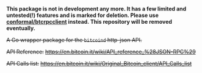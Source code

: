 **This package is not in development any more. It has a few limited and untested(!) features and is marked for deletion. Please use [conformal/btcrpcclient](https://github.com/conformal/btcrpcclient) instead. This repository will be removed eventually.**

~~A Go wrapper package for the `bitcoind` http-json API.~~

~~API Reference:~~
~~https://en.bitcoin.it/wiki/API_reference_%28JSON-RPC%29~~

~~API Calls list:~~
~~https://en.bitcoin.it/wiki/Original_Bitcoin_client/API_Calls_list~~
